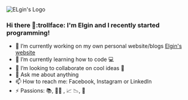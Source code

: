 ![ELgin's Logo](/images/logoresize1)
### Hi there 👋:trollface: I'm Elgin and I recently started programming! 
- 🔭 I’m currently working on my own personal website/blogs [Elgin's website](https://elginsi.com)
- 🌱 I’m currently learning how to code :computer:
- 👯 I’m looking to collaborate on cool ideas :metal: 
- 💬 Ask me about anything
- 📫 How to reach me: Facebook, Instagram or LinkedIn
- ⚡ Passions: :books:, :weight_lifting_man: , :chart_with_upwards_trend: :chart_with_downwards_trend:, :musical_keyboard: 



